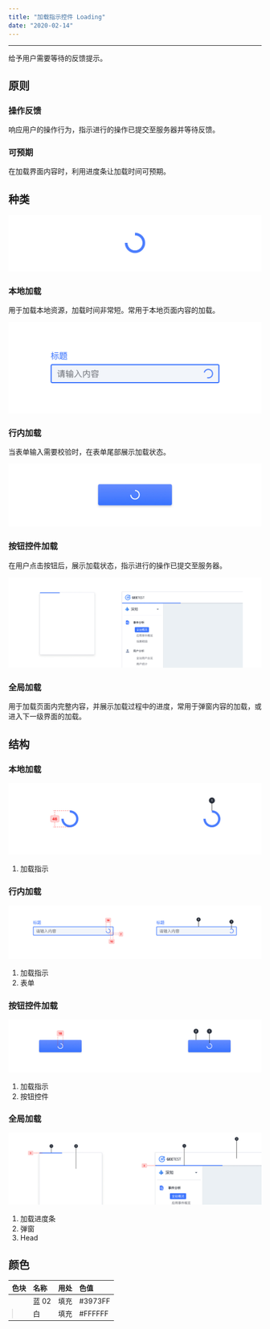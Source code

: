 ```yaml
---
title: "加载指示控件 Loading"
date: "2020-02-14"
---
```


---

给予用户需要等待的反馈提示。

## 原则

### 操作反馈

响应用户的操作行为，指示进行的操作已提交至服务器并等待反馈。

### 可预期

在加载界面内容时，利用进度条让加载时间可预期。

## 种类

![Loading-1](Loading-1.jpg)

### 本地加载

用于加载本地资源，加载时间非常短。常用于本地页面内容的加载。

![Loading-2](Loading-2.jpg)

### 行内加载

当表单输入需要校验时，在表单尾部展示加载状态。

![Loading-3](Loading-3.jpg)

### 按钮控件加载

在用户点击按钮后，展示加载状态，指示进行的操作已提交至服务器。

![Loading-4](Loading-4.jpg)

### 全局加载

用于加载页面内完整内容，并展示加载过程中的进度，常用于弹窗内容的加载，或进入下一级界面的加载。

## 结构

### 本地加载

![Loading-5](Loading-5.jpg)

1. 加载指示

### 行内加载

![Loading-6](Loading-6.jpg)

1. 加载指示
2. 表单

### 按钮控件加载

![Loading-7](Loading-7.jpg)

1. 加载指示
2. 按钮控件

### 全局加载

![Loading-8](Loading-8.jpg)

1. 加载进度条
2. 弹窗
3. Head

## 颜色

| 色块                                                                                                      | 名称  | 用处 | 色值    |
| :-------------------------------------------------------------------------------------------------------- | :---- | :--- | :------ |
| <span class="colorBlock" style="background-color: #3973FF;"></span>                                       | 蓝 02 | 填充 | #3973FF |
| <span class="colorBlock" style="background-color: #FFFFFF; border: 1px solid rgba(0, 0, 0, 0.1);"></span> | 白    | 填充 | #FFFFFF |
